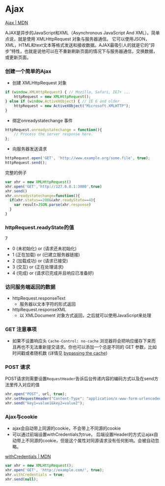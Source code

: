 # Ajax

[Ajax | MDN](https://developer.mozilla.org/zh-CN/docs/Web/Guide/AJAX)

AJAX是异步的JavaScript和XML（Asynchronous JavaScript And XML）。简单点说，就是使用 XMLHttpRequest 对象与服务器通信。 它可以使用JSON，XML，HTML和text文本等格式发送和接收数据。AJAX最吸引人的就是它的“异步”特性，也就是说他可以在不重新刷新页面的情况下与服务器通信，交换数据，或更新页面。

### 创建一个简单的Ajax

 - 创建 XMLHttpRequest 对象
```js
if (window.XMLHttpRequest) { // Mozilla, Safari, IE7+ ...
    httpRequest = new XMLHttpRequest();
} else if (window.ActiveXObject) { // IE 6 and older
    httpRequest = new ActiveXObject("Microsoft.XMLHTTP");
}
```

 - 绑定onreadystatechange 事件
```js
httpRequest.onreadystatechange = function(){
    // Process the server response here.
};
```

 - 向服务器发送请求
```js
httpRequest.open('GET', 'http://www.example.org/some.file', true);
httpRequest.send();
```

完整的例子
```js
var xhr = new XMLHttpRequest()
xhr.open('GET','http://127.0.0.1:3000',true)
xhr.send()
xhr.onreadystatechange=function(){
  if(xhr.status==200&&xhr.readyState==4){
    var result=JSON.parse(xhr.response)
  }
}
```

### httpRequest.readyState的值
7
 - 0 (未初始化) or (请求还未初始化)
 - 1 (正在加载) or (已建立服务器链接)
 - 2 (加载成功) or (请求已接受)
 - 3 (交互) or (正在处理请求)
 - 4 (完成) or (请求已完成并且响应已准备好)


### 访问服务端返回的数据

 - httpRequest.responseText
   - 服务器以文本字符的形式返回
 - httpRequest.responseXML 
   - 以 XMLDocument 对象方式返回，之后就可以使用JavaScript来处理


### GET 注意事项

 -  如果不设置响应头 `Cache-Control: no-cache` 浏览器将会把响应缓存下来而且再也不无法重新提交请求。你也可以添加一个总是不同的 GET 参数，比如时间戳或者随机数 (详情见 [bypassing the cache](https://developer.mozilla.org/en-US/docs/Web/API/XMLHttpRequest/Using_XMLHttpRequest#Bypassing_the_cache))


### POST 请求
POST请求则需要设置`RequestHeader`告诉后台传递内容的编码方式以及在send方法里传入对应的值
```js
xhr.open("POST", url, true);
xhr.setRequestHeader("Content-Type": "application/x-www-form-urlencoded");
xhr.send("key1=value1&key2=value2");
``` 


### Ajax与cookie
 - ajax会自动带上同源的cookie，不会带上不同源的cookie
 - 可以通过前端设置withCredentials为true， 后端设置Header的方式让ajax自动带上不同源的cookie，但是这个属性对同源请求没有任何影响。会被自动忽略。

[withCredentials | MDN](https://developer.mozilla.org/zh-CN/docs/Web/API/XMLHttpRequest/withCredentials)

```js
var xhr = new XMLHttpRequest();
xhr.open('GET', 'http://example.com/', true);
xhr.withCredentials = true;
xhr.send(null);
```